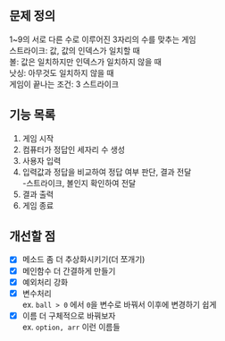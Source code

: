 ## 문제 정의
1~9의 서로 다른 수로 이루어진 3자리의 수를 맞추는 게임  
스트라이크: 값, 값의 인덱스가 일치할 때  
볼: 값은 일치하지만 인덱스가 일치하지 않을 때  
낫싱: 아무것도 일치하지 않을 때  
게임이 끝나는 조건: 3 스트라이크  

## 기능 목록
1. 게임 시작
2. 컴퓨터가 정답인 세자리 수 생성
3. 사용자 입력
4. 입력값과 정답을 비교하여 정답 여부 판단, 결과 전달  
    -스트라이크, 볼인지 확인하여 전달
5. 결과 출력
6. 게임 종료

## 개선할 점
- [x] 메소드 좀 더 추상화시키기(더 쪼개기)  
- [X] 메인함수 더 간결하게 만들기  
- [X] 예외처리 강화  
- [X] 변수처리  
    ex. `ball > 0` 에서 `0`을 변수로 바꿔서 이후에 변경하기 쉽게  
- [X] 이름 더 구체적으로 바꿔보자  
    ex. `option, arr` 이런 이름들
